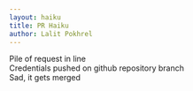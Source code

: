 ```yaml
---
layout: haiku
title: PR Haiku
author: Lalit Pokhrel
---
```


Pile of request in line <br>
Credentials pushed on github repository branch<br>
Sad, it gets merged<br>